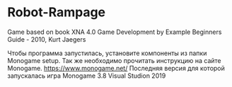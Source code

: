 # Robot-Rampage
Game based on book XNA 4.0 Game Development by Example Beginners Guide - 2010, Kurt Jaegers

Чтобы программа запустилась, установите компоненты из папки Monogame setup.
Так же необходимо прочитать инструкцию на сайте Monogame.
https://www.monogame.net/
Последняя версия для которой запускалась игра Monogame 3.8
Visual Studion 2019
